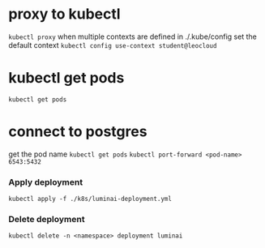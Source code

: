 # proxy to kubectl
``kubectl proxy``
when multiple contexts are defined in ./.kube/config
set the default context
``kubectl config use-context student@leocloud``

# kubectl get pods
``kubectl get pods``

# connect to postgres
get the pod name
``kubectl get pods``
``kubectl port-forward <pod-name> 6543:5432``



### Apply deployment
``kubectl apply -f ./k8s/luminai-deployment.yml``
### Delete deployment
``kubectl delete -n <namespace> deployment luminai``
